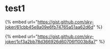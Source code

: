 # test1

{% embed url="https://gist.github.com/sky-joker/61cbb45e8a09e6fb74765a51aa62d6d" %}

{% embed url="https://gist.github.com/sky-joker/1cf3a2bb78d366926d60706f1003b8a7" %}



